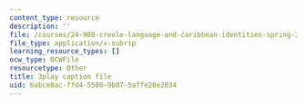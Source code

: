 ```yaml
---
content_type: resource
description: ''
file: /courses/24-908-creole-language-and-caribbean-identities-spring-2017/6abce8acffd455009b875affe28e2034_g0KqIIEjXiM.vtt
file_type: application/x-subrip
learning_resource_types: []
ocw_type: OCWFile
resourcetype: Other
title: 3play caption file
uid: 6abce8ac-ffd4-5500-9b87-5affe28e2034
---
```


